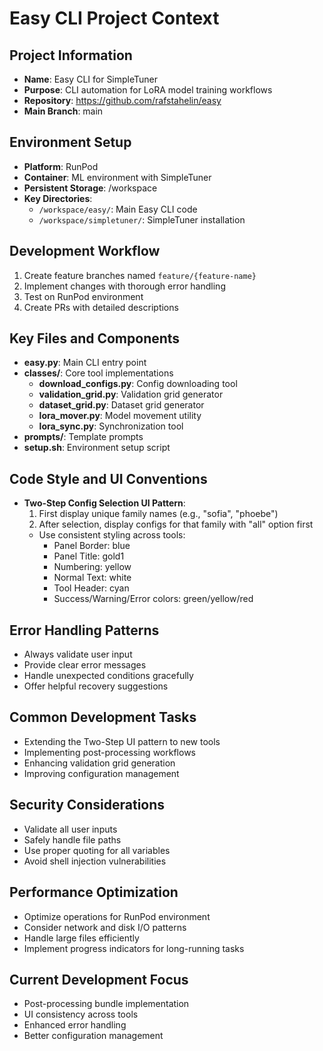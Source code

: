 # Easy CLI Project Context

## Project Information
- **Name**: Easy CLI for SimpleTuner
- **Purpose**: CLI automation for LoRA model training workflows
- **Repository**: https://github.com/rafstahelin/easy
- **Main Branch**: main

## Environment Setup
- **Platform**: RunPod
- **Container**: ML environment with SimpleTuner
- **Persistent Storage**: /workspace
- **Key Directories**:
  - `/workspace/easy/`: Main Easy CLI code
  - `/workspace/simpletuner/`: SimpleTuner installation

## Development Workflow
1. Create feature branches named `feature/{feature-name}`
2. Implement changes with thorough error handling
3. Test on RunPod environment
4. Create PRs with detailed descriptions

## Key Files and Components
- **easy.py**: Main CLI entry point
- **classes/**: Core tool implementations
  - **download_configs.py**: Config downloading tool
  - **validation_grid.py**: Validation grid generator
  - **dataset_grid.py**: Dataset grid generator
  - **lora_mover.py**: Model movement utility
  - **lora_sync.py**: Synchronization tool
- **prompts/**: Template prompts
- **setup.sh**: Environment setup script

## Code Style and UI Conventions
- **Two-Step Config Selection UI Pattern**:
  1. First display unique family names (e.g., "sofia", "phoebe")
  2. After selection, display configs for that family with "all" option first
  - Use consistent styling across tools:
    - Panel Border: blue
    - Panel Title: gold1
    - Numbering: yellow
    - Normal Text: white
    - Tool Header: cyan
    - Success/Warning/Error colors: green/yellow/red

## Error Handling Patterns
- Always validate user input
- Provide clear error messages
- Handle unexpected conditions gracefully
- Offer helpful recovery suggestions

## Common Development Tasks
- Extending the Two-Step UI pattern to new tools
- Implementing post-processing workflows
- Enhancing validation grid generation
- Improving configuration management

## Security Considerations
- Validate all user inputs
- Safely handle file paths
- Use proper quoting for all variables
- Avoid shell injection vulnerabilities

## Performance Optimization
- Optimize operations for RunPod environment
- Consider network and disk I/O patterns
- Handle large files efficiently
- Implement progress indicators for long-running tasks

## Current Development Focus
- Post-processing bundle implementation
- UI consistency across tools
- Enhanced error handling
- Better configuration management
